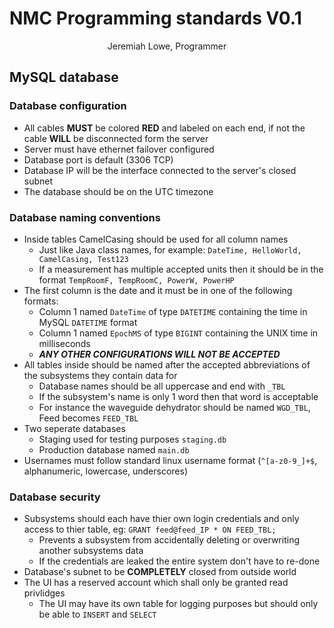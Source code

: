 # NMC Programming standards V0.1

<center>Jeremiah Lowe, Programmer</center>

## MySQL database
### Database configuration
 - All cables **MUST** be colored **RED** and labeled on each end, if not the cable **WILL** be disconnected form the server
 - Server must have ethernet failover configured
 - Database port is default (3306 TCP)
 - Database IP will be the interface connected to the server's closed subnet
 - The database should be on the UTC timezone
 
### Database naming conventions
 - Inside tables CamelCasing should be used for all column names
    - Just like Java class names, for example: `DateTime, HelloWorld, CamelCasing, Test123`
    - If a measurement has multiple accepted units then it should be in the format `TempRoomF, TempRoomC, PowerW, PowerHP`
 - The first column is the date and it must be in one of the following formats:
    - Column 1 named `DateTime` of type `DATETIME` containing the time in MySQL `DATETIME` format
    - Column 1 named `EpochMS` of type `BIGINT` containing the UNIX time in milliseconds
    - ***ANY OTHER CONFIGURATIONS WILL NOT BE ACCEPTED***
 - All tables inside should be named after the accepted abbreviations of  the subsystems they contain data for
    - Database names should be all uppercase and end with `_TBL`
    - If the subsystem's name is only 1 word then that word is acceptable
   - For instance the waveguide dehydrator should be named `WGD_TBL`, Feed becomes `FEED_TBL`
 - Two seperate databases
    - Staging used for testing purposes `staging.db`
    - Production database named `main.db`
 - Usernames must follow standard linux username format (`^[a-z0-9_]+$`, alphanumeric, lowercase, underscores)
 
### Database security
 - Subsystems should each have thier own login credentials and only access to thier table, eg: `GRANT feed@feed_IP * ON FEED_TBL;`
    - Prevents a subsystem from accidentally deleting or overwriting another subsystems data
    - If the credentials are leaked the entire system don't have to re-done
 - Database's subnet to be **COMPLETELY** closed from outside world
 - The UI has a reserved account which shall only be granted read privlidges
    - The UI may have its own table for logging purposes but should only be able to `INSERT` and `SELECT`
